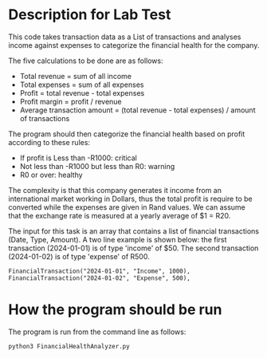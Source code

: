 # Description for Lab Test

This code takes transaction data as a List of transactions and analyses income against expenses to categorize the financial health for the company. 

The five calculations to be done are as follows:
* Total revenue = sum of all income
* Total expenses = sum of all expenses
* Profit = total revenue - total expenses
* Profit margin = profit / revenue
* Average transaction amount = (total revenue - total expenses) / amount of transactions 

The program should then categorize the financial health based on profit according to these rules:
* If profit is Less than -R1000: critical
* Not less than -R1000 but less than R0: warning 
* R0 or over: healthy

The complexity is that this company generates it income from an international market working in Dollars, thus the total profit is require to be converted while the expenses are given in Rand values. We can assume that the exchange rate is measured at a yearly average of $1 = R20. 

The input for this task is an array that contains a list of financial transactions (Date, Type, Amount). A two line example is shown below: the first transaction (2024-01-01) is of type 'income' of $50. The second transaction (2024-01-02) is of type 'expense' of R500.  

```
FinancialTransaction("2024-01-01", "Income", 1000),
FinancialTransaction("2024-01-02", "Expense", 500),
```

# How the program should be run

The program is run from the command line as follows:
```
python3 FinancialHealthAnalyzer.py
